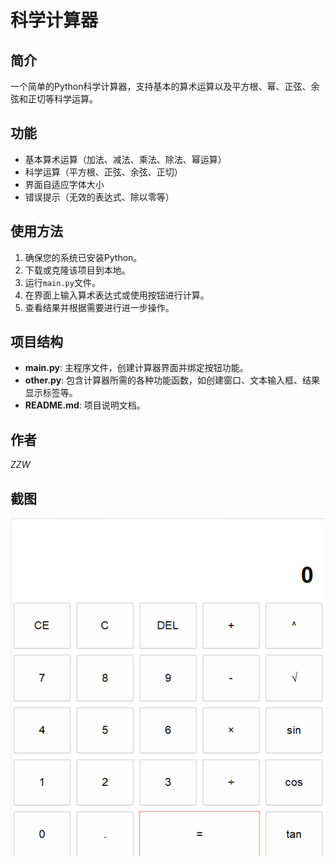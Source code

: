 # 科学计算器

## 简介
一个简单的Python科学计算器，支持基本的算术运算以及平方根、幂、正弦、余弦和正切等科学运算。

## 功能
- 基本算术运算（加法、减法、乘法、除法、幂运算）
- 科学运算（平方根、正弦、余弦、正切）
- 界面自适应字体大小
- 错误提示（无效的表达式、除以零等）

## 使用方法
1. 确保您的系统已安装Python。
2. 下载或克隆该项目到本地。
3. 运行`main.py`文件。
4. 在界面上输入算术表达式或使用按钮进行计算。
5. 查看结果并根据需要进行进一步操作。

## 项目结构
- **main.py**: 主程序文件，创建计算器界面并绑定按钮功能。
- **other.py**: 包含计算器所需的各种功能函数，如创建窗口、文本输入框、结果显示标签等。
- **README.md**: 项目说明文档。

## 作者
*ZZW*

## 截图
![计算器截图](image.png)
